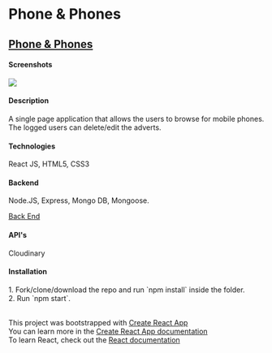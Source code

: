 <h1>Phone & Phones</h1>

<a href="https://yordankrushkov.github.io/phoneandphones/"><h2>Phone & Phones</h2></a>


<h4>Screenshots</h4>
<img src="https://res.cloudinary.com/zltgrd/image/upload/v1627492490/Screenshot_2_ar5le5.png"/>


<h4>Description</h4>
A single page application that allows the users to browse for mobile phones. The logged users can delete/edit the adverts.

<h4>Technologies</h4>
React JS, HTML5, CSS3

<h4>Backend</h4>
Node.JS, Express, Mongo DB, Mongoose.

<a href="https://github.com/YordanKrushkov/phone-catalogue-backend">Back End</a>

<h4>API's</h4>
Cloudinary

<h4>Installation</h4>
1. Fork/clone/download the repo and run `npm install` inside the folder.<br/> 
2. Run `npm start`.<br/> 
<br/> 

This project was bootstrapped with [Create React App](https://github.com/facebook/create-react-app)</br>
You can learn more in the [Create React App documentation](https://create-react-app.dev/docs/getting-started/)</br>
To learn React, check out the [React documentation](https://reactjs.org/)